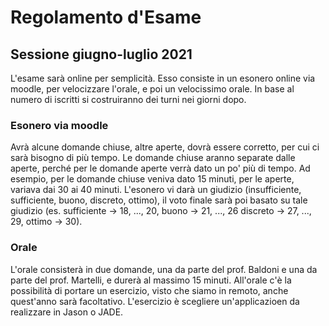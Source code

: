 # Regolamento d'Esame

## Sessione giugno-luglio 2021

L'esame sarà online per semplicità. Esso consiste in un esonero online via moodle, per velocizzare l'orale, e poi un velocissimo orale. In base al numero di iscritti si costruiranno dei turni nei giorni dopo.

### Esonero via moodle

Avrà alcune domande chiuse, altre aperte, dovrà essere corretto, per cui ci sarà bisogno di più tempo. Le domande chiuse aranno separate dalle aperte, perché per le domande aperte verrà dato un po' più di tempo. Ad esempio, per le domande chiuse veniva dato 15 minuti, per le aperte, variava dai 30 ai 40 minuti. L'esonero vi darà un giudizio (insufficiente, sufficiente, buono, discreto, ottimo), il voto finale sarà poi basato su tale giudizio (es. sufficiente -> 18, ..., 20, buono -> 21, ..., 26 discreto -> 27, ..., 29, ottimo -> 30).

### Orale

L'orale consisterà in due domande, una da parte del prof. Baldoni e una da parte del prof. Martelli, e durerà al massimo 15 minuti. All'orale c'è la possibilità di portare un esercizio, visto che siamo in remoto, anche quest'anno sarà facoltativo. L'esercizio è scegliere un'applicazioen da realizzare in Jason o JADE.

